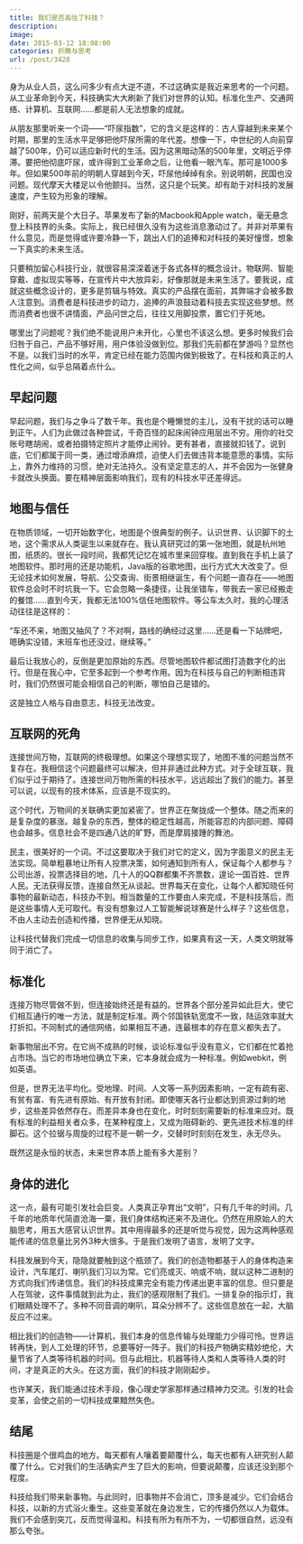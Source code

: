 ```yaml
---
title: 我们是否高估了科技？
description: 
image: 
date: 2015-03-12 18:08:00
categories: 折腾与思考
url: /post/3428
---
```


身为从业人员，这么问多少有点大逆不道，不过这确实是我近来思考的一个问题。从工业革命到今天，科技确实大大刷新了我们对世界的认知。标准化生产、交通网络、计算机、互联网……都是前人无法想象的成就。

从朋友那里听来一个词——“吓尿指数”，它的含义是这样的：古人穿越到未来某个时期，那里的生活水平足够把他吓尿所需的年代差。想像一下，中世纪的人向前穿越了500年，仍可以适应新时代的生活。因为这黑暗动荡的500年里，文明近乎停滞。要把他彻底吓尿，或许得到工业革命之后，让他看一眼汽车。那可是1000多年。但如果500年前的明朝人穿越到今天，吓尿他绰绰有余。别说明朝，民国也没问题。现代摩天大楼足以令他颤抖。当然，这只是个玩笑。却有助于对科技的发展速度，产生较为形象的理解。

刚好，前两天是个大日子。苹果发布了新的Macbook和Apple watch，毫无悬念登上科技界的头条。实际上，我已经很久没有为这些消息激动过了。并非对苹果有什么意见，而是觉得或许要冷静一下，跳出人们的追捧和对科技的美好憧憬，想象一下真实的未来生活。

只要稍加留心科技行业，就很容易深深着迷于各式各样的概念设计。物联网、智能穿戴、虚拟现实等等，在宣传片中大放异彩，好像那就是未来生活了。要我说，成就这些概念设计的，更多是剪辑与特效。真实的产品摆在面前，其弊端才会被多数人注意到。消费者是科技进步的动力，追捧的声浪鼓动着科技去实现这些梦想。然而消费者也很不讲情面，产品问世之后，往往又用脚投票，置它们于死地。

哪里出了问题呢？我们绝不能说用户未开化，心里也不该这么想。更多时候我们会归咎于自己，产品不够好用，用户体验没做到位。那我们先前都在梦游吗？显然也不是。以我们当时的水平，肯定已经在能力范围内做到极致了。在科技和真正的人性化之间，似乎总隔着点什么。

## 早起问题

早起问题，我们与之争斗了数千年。我也是个睡懒觉的主儿，没有干扰的话可以睡到正午。人们为此做过各种尝试，千奇百怪的起床闹钟应用层出不穷。用你的社交账号瞎胡闹，或者拍摄特定照片才能停止闹铃。更有甚者，直接就扣钱了。说到底，它们都属于同一类，通过增添麻烦，迫使人们去做违背本能意愿的事情。实际上，靠外力维持的习惯，绝对无法持久。没有坚定意志的人，并不会因为一张健身卡就改头换面。要在精神层面影响我们，现有的科技水平还差得远。

## 地图与信任

在物质领域，一切开始数字化，地图是个很典型的例子。认识世界、认识脚下的土地，这个需求从人类诞生以来就存在。我认真研究过的第一张地图，就是杭州地图，纸质的。很长一段时间，我都凭记忆在城市里来回穿梭。直到我在手机上装了地图软件。那时用的还是功能机，Java版的谷歌地图，出行方式大大改变了。但无论技术如何发展，导航、公交查询、街景相继诞生，有个问题一直存在——地图软件总会时不时坑我一下。它会忽略一条捷径，让我坐错车，带我去一家已经搬走的餐馆……直到今天，我都无法100%信任地图软件。等公车太久时，我的心理活动往往是这样的：

“车还不来，地图又抽风了？不对啊，路线的确经过这里……还是看一下站牌吧，嗯确实没错，末班车也还没过，继续等。”

最后让我放心的，反倒是更加原始的东西。尽管地图软件都试图打造数字化的出行。但是在我心中，它至多起到一个参考作用。因为在科技与自己的判断相违背时，我们仍然很可能会相信自己的判断，哪怕自己是错的。

这是独立人格与自由意志，科技无法改变。

## 互联网的死角

连接世间万物，互联网的终极理想。如果这个理想实现了，地图不准的问题当然不复存在。我相信这个问题最终可以解决，但并非通过此种方式。对于全球互联，我们似乎过于期待了。连接世间万物所需的科技水平，远远超出了我们的能力。甚至可以说，以现有的技术体系，应该是不现实的。

这个时代，万物间的关联确实更加紧密了。世界正在聚拢成一个整体。随之而来的是复杂度的暴涨。越复杂的东西，整体的稳定性越高，所能容忍的内部问题、障碍也会越多。信息社会不是四通八达的旷野，而是摩肩接踵的舞池。

民主，很美好的一个词。不过这要取决于我们对它的定义，因为字面意义的民主无法实现。简单粗暴地让所有人投票决策，如何通知到所有人，保证每个人都参与？公司出游，投票选择目的地，几十人的QQ群都集不齐票数，遑论一国百姓、世界人民。无法获得反馈，连接自然无从谈起。世界每天在变化，让每个人都知晓任何事物的最新动态，科技办不到。相当数量的工作要由人来完成，不是科技落后，而是这些事情人无可取代。有没有想象过人工智能解说球赛是什么样子？这些信息，不由人主动去创造和传播，世界便无从知晓。

让科技代替我们完成一切信息的收集与同步工作，如果真有这一天，人类文明就等同于消亡了。

## 标准化 

连接万物尽管做不到，但连接始终还是有益的。世界各个部分差异如此巨大，使它们相互通行的唯一方法，就是制定标准。两个邻国铁轨宽度不一致，陆运效率就大打折扣。不同制式的通信网络，如果相互不通，连最根本的存在意义都失去了。

新事物层出不穷。在它尚不成熟的时候，谈论标准似乎没有意义，它们都在忙着抢占市场。当它的市场地位确立下来，它本身就会成为一种标准。例如webkit，例如英语。

但是，世界无法平均化。受地理、时间、人文等一系列因素影响，一定有疏有密、有贫有富、有先进有原始、有开放有封闭。即使哪天各行业都达到资源过剩的地步，这些差异依然存在。而差异本身也在变化，时时刻刻需要新的标准来应对。既有标准的利益相关者众多，在某种程度上，又成为阻碍新的、更先进技术标准的绊脚石。这个拉锯与周旋的过程不是一朝一夕，交替时时刻刻在发生，永无尽头。

既然这是永恒的状态，未来世界本质上能有多大差别？

## 身体的进化

这一点，最有可能引发社会巨变。人类真正孕育出“文明”，只有几千年的时间。几千年的地质年代简直沧海一粟，我们身体结构还来不及进化。仍然在用原始人的大脑思考，用五大感官认识世界。其中用得最多的还是听觉与视觉，因为这两种感观能传递的信息量比另外3种大很多。于是我们发明了语言，发明了文字。

科技发展到今天，隐隐就要触到这个瓶颈了。我们的创造物都基于人的身体构造来设计，汽车尾灯、喇叭我们习以为常。它们亮或灭、响或不响，就以这种二进制的方式向我们传递信息。我们的科技成果完全有能力传递出更丰富的信息。但只要是人在驾驶，这件事情就到此为止，我们的感观限制了我们。一排复杂的指示灯，我们眼睛处理不了。多种不同音调的喇叭，耳朵分辨不了。这些信息放在一起，大脑反应不过来。

相比我们的创造物——计算机，我们本身的信息传输与处理能力少得可怜。世界运转再快，到人工处理的环节，总要等好一阵子。我们的科技产物确实精妙绝伦，大量节省了人类等待机器的时间。但与此相比，机器等待人类和人类等待人类的时间，才是真正的大头。在这方面，我们的科技才刚刚起步。

也许某天，我们能通过技术手段，像心理史学家那样通过精神力交流。引发的社会变革，会使之前的一切科技成果黯然失色。

## 结尾

科技圈是个很鸡血的地方。每天都有人嚷着要颠覆什么，每天也都有人研究别人颠覆了什么。它对我们的生活确实产生了巨大的影响，但要说颠覆，应该还没到那个程度。

科技给我们带来新事物。与此同时，旧事物并不会消亡，顶多是减少。它们会结合科技，以新的方式浴火重生。这些变革就在身边发生，它的传播仍然以人为载体。我们不会感到突兀，反而觉得温和。科技有所为有所不为，一切都很自然，远没有那么夸张。